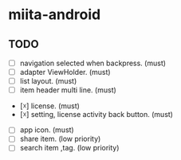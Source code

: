# miita-android

## TODO
- [ ] navigation selected when backpress. (must)
- [ ] adapter ViewHolder. (must)
- [ ] list layout. (must)
- [ ] item header multi line. (must)
- [☓] license. (must)
- [☓] setting, license activity back button. (must)
- [ ] app icon. (must)
- [ ] share item. (low priority)
- [ ] search item ,tag. (low priority)
